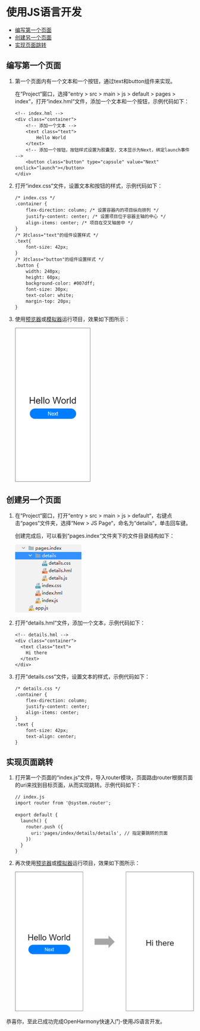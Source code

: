 # 使用JS语言开发<a name="ZH-CN_TOPIC_0000001064805858"></a>

-   [编写第一个页面](#section17436202895811)
-   [创建另一个页面](#section944219415598)
-   [实现页面跳转](#section126857614017)

## 编写第一个页面<a name="section17436202895811"></a>

1.  第一个页面内有一个文本和一个按钮，通过text和button组件来实现。

    在“Project“窗口，选择“entry \> src \> main  \>  js  \>  default  \>  pages \> index“，打开“index.hml“文件，添加一个文本和一个按钮，示例代码如下：

    ```
    <!-- index.hml -->
    <div class="container">
        <!-- 添加一个文本 -->
        <text class="text">
            Hello World
        </text>
        <!-- 添加一个按钮，按钮样式设置为胶囊型，文本显示为Next，绑定launch事件 -->
        <button class="button" type="capsule" value="Next" onclick="launch"></button>
    </div>
    ```

2.  打开“index.css“文件，设置文本和按钮的样式，示例代码如下：

    ```
    /* index.css */
    .container {
        flex-direction: column; /* 设置容器内的项目纵向排列 */
        justify-content: center; /* 设置项目位于容器主轴的中心 */
        align-items: center; /* 项目在交叉轴居中 */
    }
    /* 对class="text"的组件设置样式 */
    .text{
        font-size: 42px;
    }
    /* 对class="button"的组件设置样式 */
    .button {
        width: 240px;
        height: 60px;
        background-color: #007dff;
        font-size: 30px;
        text-color: white;
        margin-top: 20px;
    }
    ```

3.  使用[预览器](https://developer.harmonyos.com/cn/docs/documentation/doc-guides/previewer-0000001054328973#ZH-CN_TOPIC_0000001056725592__section16523172216252)或[模拟器](https://developer.harmonyos.com/cn/docs/documentation/doc-guides/run_simulator-0000001053303709)运行项目，效果如下图所示：

    ![](figures/1.png)


## 创建另一个页面<a name="section944219415598"></a>

1.  在“Project“窗口，打开“entry \> src \> main  \>  js  \>  default“，右键点击“pages“文件夹，选择“New  \>  JS Page“，命名为“details“，单击回车键。

    创建完成后，可以看到“pages.index“文件夹下的文件目录结构如下：

    ![](figures/1-0.png)

2.  打开“details.hml“文件，添加一个文本，示例代码如下：

    ```
    <!-- details.hml -->
    <div class="container">
      <text class="text">
        Hi there
      </text>
    </div>
    ```

3.  打开“details.css“文件，设置文本的样式，示例代码如下：

    ```
    /* details.css */
    .container {
        flex-direction: column;
        justify-content: center;
        align-items: center;
    }
    .text {
        font-size: 42px;
        text-align: center;
    }
    ```


## 实现页面跳转<a name="section126857614017"></a>

1.  打开第一个页面的“index.js“文件，导入router模块，页面路由router根据页面的uri来找到目标页面，从而实现跳转。示例代码如下：

    ```
    // index.js
    import router from '@system.router';
    
    export default {
      launch() {
        router.push ({
          uri:'pages/index/details/details', // 指定要跳转的页面
        })
      }
    }
    ```

2.  再次使用[预览器](https://developer.harmonyos.com/cn/docs/documentation/doc-guides/previewer-0000001054328973#ZH-CN_TOPIC_0000001056725592__section16523172216252)或[模拟器](https://developer.harmonyos.com/cn/docs/documentation/doc-guides/run_simulator-0000001053303709)运行项目，效果如下图所示：

    ![](figures/2.png)


恭喜你，至此已成功完成OpenHarmony快速入门-使用JS语言开发。

